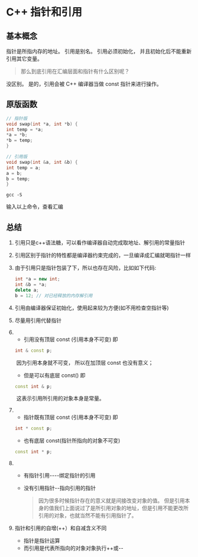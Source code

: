 # C++ 指针和引用

## 基本概念

指针是所指内存的地址。
引用是别名。
引用必须初始化， 并且初始化后不能重新引用其它变量。

>  那么到底引用在汇编层面和指针有什么区别呢？

没区别。
是的，引用会被 C++ 编译器当做 const 指针来进行操作。

## 原版函数

```C++
// 指针版
void swap(int *a, int *b) {
int temp = *a;
*a = *b;
*b = temp;
}

// 引用版
void swap(int &a, int &b) {
int temp = a;
a = b;
b = temp;
}
```



~~~ shell
gcc -S
~~~

输入以上命令，查看汇编

## 总结

1. 引用只是c++语法糖，可以看作编译器自动完成取地址、解引用的常量指针

2. 引用区别于指针的特性都是编译器约束完成的，一旦编译成汇编就喝指针一样

3. 由于引用只是指针包装了下，所以也存在风险，比如如下代码:

    ```c++
    int *a = new int;
    int &b = *a;
    delete a;
    b = 12; // 对已经释放的内存解引用
    ```

    

4. 引用由编译器保证初始化，使用起来较为方便(如不用检查空指针等)

5. 尽量用引用代替指针

6. + 引用没有顶层 const (引用本身不可变) 即

    ```c++
    int & const p;
    ```

    ​	因为引用本身就不可变， 所以在加顶层 const 也没有意义；

    + 但是可以有底层 const() 即

    ```c++
    const int & p;
    ```

    ​	这表示引用所引用的对象本身是常量。

7. + 指针既有顶层 const (引用本身不可变) 即

    ~~~ c++
    int * const p;
    ~~~

    + 也有底层 const(指针所指向的对象不可变)

    ```c++
    const int * p;
    ```

   

8. + 有指针引用----绑定指针的引用

    + 没有引用指针--指向引用的指针

        > 因为很多时候指针存在的意义就是间接改变对象的值。 但是引用本身的值我们上面说过了是所引用对象的地址，但是引用不能更改所引用的对象，也就当然不能有引用指针了。

9. 指针和引用的自增(++）和自减含义不同

    + 指针是指针运算
    + 而引用是代表所指向的对象对象执行++或--  
